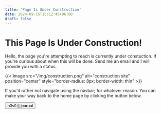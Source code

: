 ```yaml
---
title: 'Page Is Under Construction'
date: 2024-09-16T15:12:45+06:00
draft: false
---
```


# This Page Is Under Construction!

Hello, the page you're attempting to reach is currently under constuction. If
you're curious about when this will be done. Send me an email and I will provide
you with a status.

{{< image src="/img/construction.png" alt="construction site" position="center" style="border-radius: 8px; border-width: thin" >}}

If you'd rather not navigate using the navbar; for whatever reason. You can 
make your way back to the home page by clicking the button below.

<a href="/"><button>n3s0 || journal</button></a>
